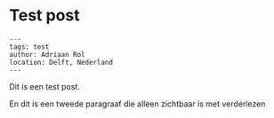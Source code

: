 # Test post

```{post} 2023-03-05
---
tags: test
author: Adriaan Rol
location: Delft, Nederland
---
```

Dit is een test post.

En dit is een tweede paragraaf die alleen zichtbaar is met verderlezen
